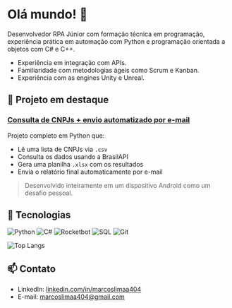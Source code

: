
# Olá mundo! 👋

Desenvolvedor RPA Júnior com formação técnica em programação, experiência prática em automação com Python e programação orientada a objetos com C# e C++.

- Experiência em integração com APIs.  
- Familiaridade com metodologias ágeis como Scrum e Kanban.
- Experiência com as engines Unity e Unreal.

## 🚀 Projeto em destaque

### [Consulta de CNPJs + envio automatizado por e-mail](https://github.com/marcoslimaa404/consulta-cpnj-automacao)

Projeto completo em Python que:
- Lê uma lista de CNPJs via `.csv`  
- Consulta os dados usando a BrasilAPI  
- Gera uma planilha `.xlsx` com os resultados  
- Envia o relatório final automaticamente por e-mail

> Desenvolvido inteiramente em um dispositivo Android como um desafio pessoal.

## 🤖 Tecnologias

![Python](https://img.shields.io/badge/Python-3776AB?style=for-the-badge&logo=python&logoColor=white)
![C#](https://img.shields.io/badge/C%23-239120?style=for-the-badge&logo=c-sharp&logoColor=white)
![Rocketbot](https://img.shields.io/badge/Rocketbot-Automation-red?style=for-the-badge)
![SQL](https://img.shields.io/badge/SQL-4479A1?style=for-the-badge&logo=postgresql&logoColor=white)
![Git](https://img.shields.io/badge/Git-F05032?style=for-the-badge&logo=git&logoColor=white)

![Top Langs](https://github-readme-stats.vercel.app/api/top-langs/?username=marcoslimaa404&layout=compact&langs_count=6&theme=tokyonight)

## 📫 Contato

- LinkedIn: [linkedin.com/in/marcoslimaa404](https://www.linkedin.com/in/marcoslimaa404)  
- E-mail: marcoslimaa404@gmail.com
